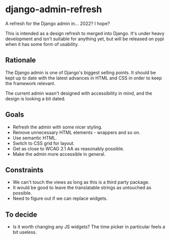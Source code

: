 # django-admin-refresh
A refresh for the Django admin in... 2022? I hope?

This is intended as a design refresh to merged into Django.
It's under heavy development and isn't suitable for anything yet,
but will be released on pypi when it has some form of usability.

## Rationale

The Django admin is one of Django's biggest selling points.
It should be kept up to date with the latest advances in
HTML and CSS in order to keep the framework relevant.

The current admin wasn't designed with accessibility in mind,
and the design is looking a bit dated.

## Goals

- Refresh the admin with some nicer styling.
- Remove unnecessary HTML elements - wrappers and so on.
- Use semantic HTML.
- Switch to CSS grid for layout.
- Get as close to WCAG 2.1 AA as reasonably possible.
- Make the admin more accessible in general.

## Constraints

- We can't touch the views as long as this is a third party package.
- It would be good to leave the translatable strings as untouched as possible.
- Need to figure out if we can replace widgets.

## To decide

- Is it worth changing any JS widgets? The time picker in particular feels a bit useless.
